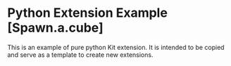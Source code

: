 # Python Extension Example [Spawn.a.cube]

This is an example of pure python Kit extension. It is intended to be copied and serve as a template to create new extensions.

